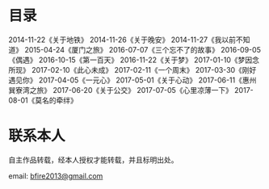# 目录

2014-11-22《关于地铁》
2014-11-26《关于晚安》
2014-11-27《我以前不知道》
2015-04-24《厦门之旅》
2016-07-07《三个忘不了的故事》
2016-09-05《偶遇》
2016-10-15《第一百天》
2016-11-22《关于梦》
2017-01-10《梦因念所现》
2017-02-10《此心未成》
2017-02-11《一个周末》
2017-03-30《刚好遇见你》
2017-04-05《一元心》
2017-05-01《关于心动》
2017-06-11《惠州巽寮湾之旅》
2017-06-20《关于公交》
2017-07-05《心里凉薄一下》
2017-08-01《莫名的牵绊》

# 联系本人

自主作品转载，经本人授权才能转载，并且标明出处。

email: bfire2013@gmail.com

